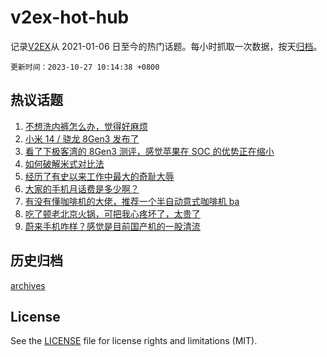 # v2ex-hot-hub

 记录[V2EX](https://www.v2ex.com/)从 2021-01-06 日至今的热门话题。每小时抓取一次数据，按天[归档](archives)。

`更新时间：2023-10-27 10:14:38 +0800`

## 热议话题

1. [不想洗内裤怎么办，觉得好麻烦](https://www.v2ex.com/t/985699)
1. [小米 14 / 骁龙 8Gen3 发布了](https://www.v2ex.com/t/985613)
1. [看了下极客湾的 8Gen3 测评，感觉苹果在 SOC 的优势正在缩小](https://www.v2ex.com/t/985571)
1. [如何破解米式对比法](https://www.v2ex.com/t/985800)
1. [经历了有史以来工作中最大的奇耻大辱](https://www.v2ex.com/t/985680)
1. [大家的手机月话费是多少啊？](https://www.v2ex.com/t/985690)
1. [有没有懂咖啡机的大佬，推荐一个半自动意式咖啡机 ba](https://www.v2ex.com/t/985600)
1. [吃了顿老北京火锅，可把我心疼坏了，太贵了](https://www.v2ex.com/t/985774)
1. [蔚来手机咋样？感觉是目前国产机的一股清流](https://www.v2ex.com/t/985577)

## 历史归档

[archives](archives)

## License

See the [LICENSE](LICENSE) file for license rights and limitations (MIT).
